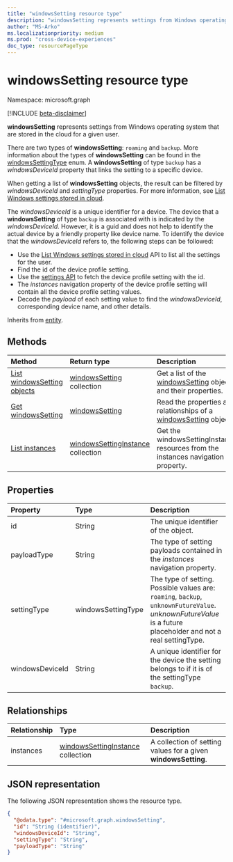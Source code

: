 ```yaml
---
title: "windowsSetting resource type"
description: "windowsSetting represents settings from Windows operating system."
author: "MS-Arko"
ms.localizationpriority: medium
ms.prod: "cross-device-experiences"
doc_type: resourcePageType
---
```


# windowsSetting resource type

Namespace: microsoft.graph

[!INCLUDE [beta-disclaimer](../../includes/beta-disclaimer.md)]

**windowsSetting** represents settings from Windows operating system that are stored in the cloud for a given user.

There are two types of **windowsSetting**: `roaming` and `backup`. More information about the types of **windowsSetting** can be found in the [windowsSettingType](enums.md) enum. A **windowsSetting** of type `backup` has a *windowsDeviceId* property that links the setting to a specific device.

When getting a list of **windowsSetting** objects, the result can be filtered by *windowsDeviceId* and *settingType* properties. For more information, see [List Windows settings stored in cloud](../api/usersettings-list-windows.md).

The *windowsDeviceId* is a unique identifier for a device. The device that a **windowsSetting** of type `backup` is associated with is indicated by the *windowsDeviceId*. However, it is a guid and does not help to identify the actual device by a friendly property like device name. To identify the device that the *windowsDeviceId* refers to, the following steps can be followed:

- Use the [List Windows settings stored in cloud](../api/usersettings-list-windows.md) API to list all the settings for the user.
- Find the id of the device profile setting.
- Use the [settings API](../api/windowssetting-get.md) to fetch the device profile setting with the id.
- The *instances* navigation property of the device profile setting will contain all the device profile setting values.
- Decode the *payload* of each setting value to find the *windowsDeviceId*, corresponding device name, and other details.

Inherits from [entity](../resources/entity.md).

## Methods
|Method|Return type|Description|
|:---|:---|:---|
|[List windowsSetting objects](../api/usersettings-list-windows.md)|[windowsSetting](../resources/windowssetting.md) collection|Get a list of the [windowsSetting](../resources/windowssetting.md) objects and their properties.|
|[Get windowsSetting](../api/windowssetting-get.md)|[windowsSetting](../resources/windowssetting.md)|Read the properties and relationships of a [windowsSetting](../resources/windowssetting.md) object.|
|[List instances](../api/windowssetting-list-instances.md)|[windowsSettingInstance](../resources/windowssettinginstance.md) collection|Get the windowsSettingInstance resources from the instances navigation property.|

## Properties
|Property|Type|Description|
|:---|:---|:---|
|id|String|The unique identifier of the object.|
|payloadType|String|The type of setting payloads contained in the *instances* navigation property.|
|settingType|windowsSettingType|The type of setting. Possible values are: `roaming`, `backup`, `unknownFutureValue`. *unknownFutureValue* is a future placeholder and not a real settingType.|
|windowsDeviceId|String|A unique identifier for the device the setting belongs to if it is of the settingType `backup`.|

## Relationships
|Relationship|Type|Description|
|:---|:---|:---|
|instances|[windowsSettingInstance](../resources/windowssettinginstance.md) collection|A collection of setting values for a given **windowsSetting**.|

## JSON representation
The following JSON representation shows the resource type.
<!-- {
  "blockType": "resource",
  "keyProperty": "id",
  "@odata.type": "microsoft.graph.windowsSetting",
  "baseType": "microsoft.graph.entity",
  "openType": false
}
-->
``` json
{
  "@odata.type": "#microsoft.graph.windowsSetting",
  "id": "String (identifier)",
  "windowsDeviceId": "String",
  "settingType": "String",
  "payloadType": "String"
}
```

